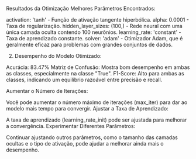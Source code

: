 Resultados da Otimização
Melhores Parâmetros Encontrados:

activation: 'tanh' - Função de ativação tangente hiperbólica.
alpha: 0.0001 - Taxa de regularização.
hidden_layer_sizes: (100,) - Rede neural com uma única camada oculta contendo 100 neurônios.
learning_rate: 'constant' - Taxa de aprendizado constante.
solver: 'adam' - Otimizador Adam, que é geralmente eficaz para problemas com grandes conjuntos de dados.

2. Desempenho do Modelo Otimizado:

Acurácia: 83.47%
Matriz de Confusão: Mostra bom desempenho em ambas as classes, especialmente na classe "True".
F1-Score: Alto para ambas as classes, indicando um equilíbrio razoável entre precisão e recall.

Aumentar o Número de Iterações:

Você pode aumentar o número máximo de iterações (max_iter) para dar ao modelo mais tempo para convergir.
Ajustar a Taxa de Aprendizado:

A taxa de aprendizado (learning_rate_init) pode ser ajustada para melhorar a convergência.
Experimentar Diferentes Parâmetros:

Continuar ajustando outros parâmetros, como o tamanho das camadas ocultas e o tipo de ativação, pode ajudar a melhorar ainda mais o desempenho.